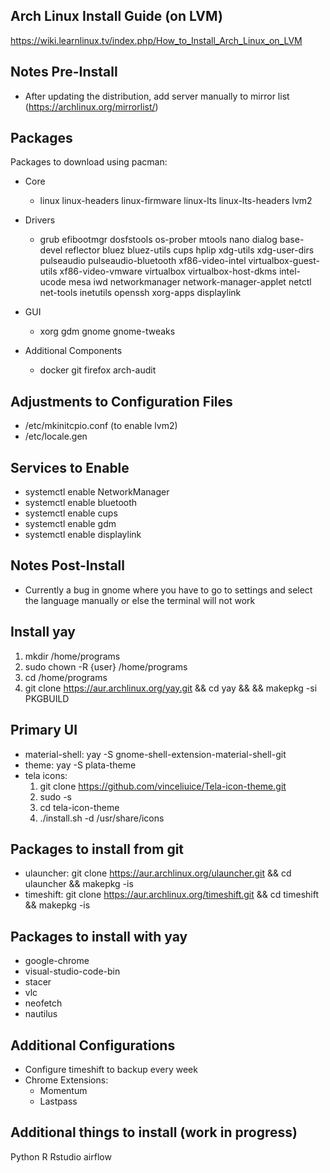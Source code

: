 ## Arch Linux Install Guide (on LVM)

https://wiki.learnlinux.tv/index.php/How_to_Install_Arch_Linux_on_LVM

## Notes Pre-Install
* After updating the distribution, add server manually to mirror list (https://archlinux.org/mirrorlist/)

## Packages

Packages to download using pacman: 

* Core
  * linux
  linux-headers 
  linux-firmware
  linux-lts
  linux-lts-headers 
  lvm2

* Drivers
  * grub
  efibootmgr
  dosfstools
  os-prober
  mtools
  nano
  dialog
  base-devel 
  reflector
  bluez
  bluez-utils
  cups
  hplip
  xdg-utils
  xdg-user-dirs
  pulseaudio
  pulseaudio-bluetooth
  xf86-video-intel
  virtualbox-guest-utils
  xf86-video-vmware
  virtualbox
  virtualbox-host-dkms
  intel-ucode
  mesa
  iwd 
  networkmanager
  network-manager-applet
  netctl
  net-tools
  inetutils
  openssh
  xorg-apps
  displaylink

* GUI
  * xorg
  gdm
  gnome
  gnome-tweaks

* Additional Components
  * docker
  git
  firefox
  arch-audit
 
## Adjustments to Configuration Files

* /etc/mkinitcpio.conf (to enable lvm2)
* /etc/locale.gen

## Services to Enable

* systemctl enable NetworkManager
* systemctl enable bluetooth
* systemctl enable cups
* systemctl enable gdm
* systemctl enable displaylink

## Notes Post-Install
* Currently a bug in gnome where you have to go to settings and select the language manually or else the terminal will not work

## Install yay

1. mkdir /home/programs
2. sudo chown -R {user} /home/programs
3. cd /home/programs
4. git clone https://aur.archlinux.org/yay.git && cd yay && && makepkg -si PKGBUILD


## Primary UI
* material-shell: yay -S gnome-shell-extension-material-shell-git
* theme: yay -S plata-theme
* tela icons: 
  1. git clone https://github.com/vinceliuice/Tela-icon-theme.git
  2. sudo -s
  3. cd tela-icon-theme
  3. ./install.sh -d /usr/share/icons

## Packages to install from git
* ulauncher: git clone https://aur.archlinux.org/ulauncher.git && cd ulauncher && makepkg -is
* timeshift: git clone https://aur.archlinux.org/timeshift.git && cd timeshift && makepkg -is

## Packages to install with yay

* google-chrome
* visual-studio-code-bin
* stacer
* vlc
* neofetch
* nautilus 

## Additional Configurations

* Configure timeshift to backup every week
* Chrome Extensions:
  * Momentum
  * Lastpass

## Additional things to install (work in progress)
Python
R
Rstudio
airflow


